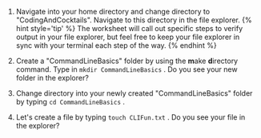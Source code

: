 1. Navigate into your home directory and change directory to "CodingAndCocktails". Navigate to this directory in the file explorer. 
    {% hint style='tip' %}
The worksheet will call out specific steps to verify output in your file explorer, but feel free to keep your file explorer in sync with your terminal each step of the way.
    {% endhint %}

1. Create a "CommandLineBasics" folder by using the **m**ake **d**irectory command. Type in `mkdir CommandLineBasics` <i class="fa fa-share fa-rotate-180"></i>. Do you see your new folder in the explorer?

1. Change directory into your newly created "CommandLineBasics" folder by typing `cd CommandLineBasics` <i class="fa fa-share fa-rotate-180"></i>.

1. Let's create a file by typing `touch CLIFun.txt` <i class="fa fa-share fa-rotate-180"></i>. Do you see your file in the explorer?
